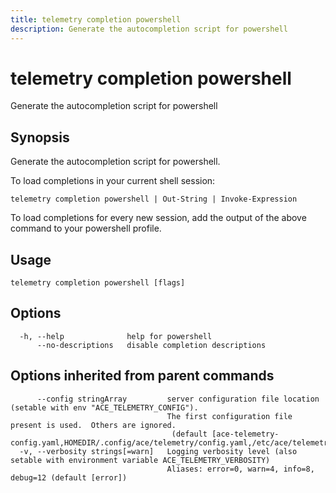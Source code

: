 ```yaml
---
title: telemetry completion powershell
description: Generate the autocompletion script for powershell
---
```


<!--
This documentation is auto generated by a script.
Please do not edit this file directly.
-->

<!-- markdownlint-disable-next-line single-title -->
# telemetry completion powershell

Generate the autocompletion script for powershell

## Synopsis

Generate the autocompletion script for powershell.

To load completions in your current shell session:

	telemetry completion powershell | Out-String | Invoke-Expression

To load completions for every new session, add the output of the above command
to your powershell profile.


## Usage

```plaintext
telemetry completion powershell [flags]
```

## Options

```plaintext
  -h, --help              help for powershell
      --no-descriptions   disable completion descriptions
```

## Options inherited from parent commands

```plaintext
      --config stringArray         server configuration file location (setable with env "ACE_TELEMETRY_CONFIG"). 
                                   The first configuration file present is used.  Others are ignored.
                                    (default [ace-telemetry-config.yaml,HOMEDIR/.config/ace/telemetry/config.yaml,/etc/ace/telemetry/config.yaml])
  -v, --verbosity strings[=warn]   Logging verbosity level (also setable with environment variable ACE_TELEMETRY_VERBOSITY)
                                   Aliases: error=0, warn=4, info=8, debug=12 (default [error])
```
